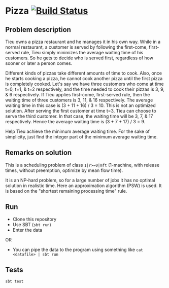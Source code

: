 # Pizza [![Build Status](https://travis-ci.org/sp-niemand/pizza.svg?branch=master)](https://travis-ci.org/sp-niemand/pizza)

## Problem description

Tieu owns a pizza restaurant and he manages it in his own way. While in a normal restaurant, a
customer is served by following the first-come, first-served rule, Tieu simply minimizes the average
waiting time of his customers. So he gets to decide who is served first, regardless of how sooner or later
a person comes.

Different kinds of pizzas take different amounts of time to cook. Also, once he starts cooking a pizza, he
cannot cook another pizza until the first pizza is completely cooked. Let's say we have three customers
who come at time t=0, t=1, & t=2 respectively, and the time needed to cook their pizzas is 3, 9, & 6
respectively. If Tieu applies first-come, first-served rule, then the waiting time of three customers is 3,
11, & 16 respectively. The average waiting time in this case is (3 + 11 + 16) / 3 = 10. This is not an
optimized solution. After serving the first customer at time t=3, Tieu can choose to serve the third
customer. In that case, the waiting time will be 3, 7, & 17 respectively. Hence the average waiting time
is (3 + 7 + 17) / 3 = 9.

Help Tieu achieve the minimum average waiting time. For the sake of simplicity, just find the integer part
of the minimum average waiting time.

## Remarks on solution

This is a scheduling problem of class `1|r>=0|mft` (1-machine, 
with release times, without preemption, optimize by mean flow time).

It is an NP-hard problem, so for a large number of jobs it has no 
optimal solution in realistic time. Here an approximation algorithm (PSW) is used. It is
based on the "shortest remaining processing time" rule.

## Run
* Clone this repository
* Use SBT (`sbt run`)
* Enter the data

OR

* You can pipe the data to the program using something like 
`cat <datafile> | sbt run`

## Tests
`sbt test`
